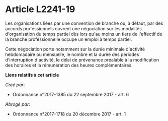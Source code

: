 # Article L2241-19

Les organisations liées par une convention de branche ou, à défaut, par des accords professionnels ouvrent une négociation
sur les modalités d'organisation du temps partiel dès lors qu'au moins un tiers de l'effectif de la branche professionnelle
occupe un emploi à temps partiel.

Cette négociation porte notamment sur la durée minimale d'activité hebdomadaire ou mensuelle, le nombre et la durée des
périodes d'interruption d'activité, le délai de prévenance préalable à la modification des horaires et la rémunération des
heures complémentaires.

**Liens relatifs à cet article**

_Créé par_:

  - Ordonnance n°2017-1385 du 22 septembre 2017 - art. 6

_Abrogé par_:

  - Ordonnance n°2017-1718 du 20 décembre 2017 - art. 1
